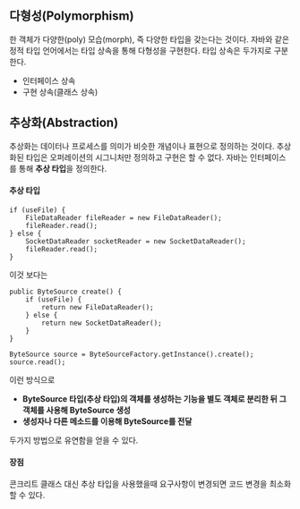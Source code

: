 ## 다형성(Polymorphism)
한 객체가 다양한(poly) 모습(morph), 즉 다양한 타입을 갖는다는 것이다.
자바와 같은 정적 타입 언어에서는 타입 상속을 통해 다형성을 구현한다.
타입 상속은 두가지로 구분한다.
- 인터페이스 상속
- 구현 상속(클래스 상속)

## 추상화(Abstraction)
추상화는 데이터나 프로세스를 의미가 비슷한 개념이나 표현으로 정의하는 것이다.
추상화된 타입은 오퍼레이션의 시그니처만 정의하고 구현은 할 수 없다. 자바는 인터페이스를 통해 **추상 타입**을 정의한다.

#### 추상 타입
```
if (useFile) {
    FileDataReader fileReader = new FileDataReader();
    fileReader.read();
} else {
    SocketDataReader socketReader = new SocketDataReader();
    fileReader.read();
}
```

이것 보다는

```
public ByteSource create() {
    if (useFile) {
        return new FileDataReader();
    } else {
        return new SocketDataReader();
    } 
}
```
```
ByteSource source = ByteSourceFactory.getInstance().create();
source.read();
```
이런 방식으로 

- **ByteSource 타입(추상 타입)의 객체를 생성하는 기능을 별도 객체로 분리한 뒤 그 객체를 사용해 ByteSource 생성**
- **생성자나 다른 메소드를 이용해 ByteSource를 전달**

두가지 방법으로 유연함을 얻을 수 있다.

#### 장점
콘크리트 클래스 대신 추상 타입을 사용했을때 요구사항이 변경되면 코드 변경을 최소화 할 수 있다.